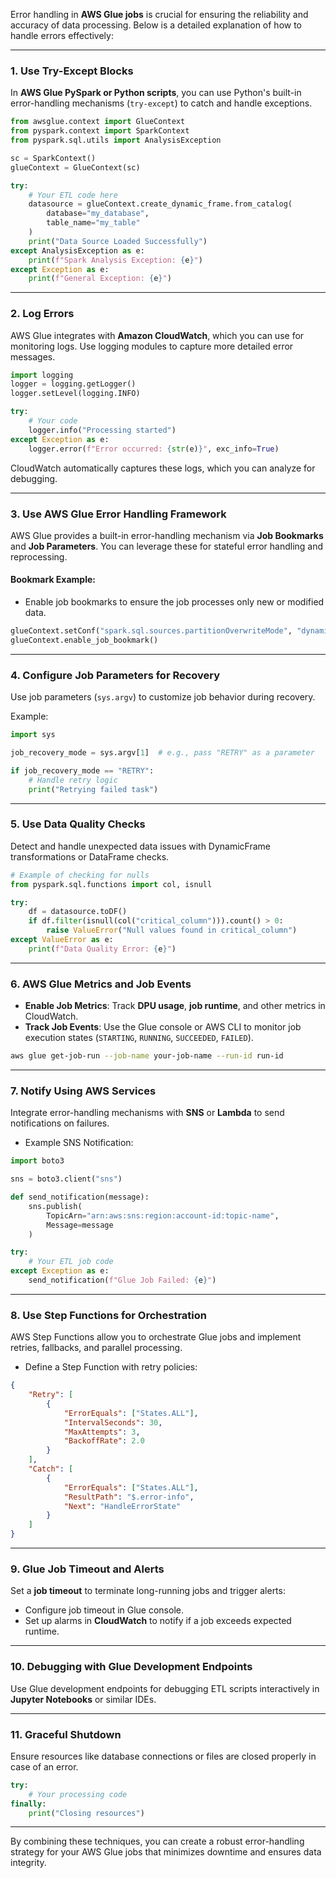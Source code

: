 Error handling in **AWS Glue jobs** is crucial for ensuring the reliability and accuracy of data processing. Below is a detailed explanation of how to handle errors effectively:

---

### **1. Use Try-Except Blocks**

In **AWS Glue PySpark or Python scripts**, you can use Python's built-in error-handling mechanisms (`try-except`) to catch and handle exceptions.

```python
from awsglue.context import GlueContext
from pyspark.context import SparkContext
from pyspark.sql.utils import AnalysisException

sc = SparkContext()
glueContext = GlueContext(sc)

try:
    # Your ETL code here
    datasource = glueContext.create_dynamic_frame.from_catalog(
        database="my_database",
        table_name="my_table"
    )
    print("Data Source Loaded Successfully")
except AnalysisException as e:
    print(f"Spark Analysis Exception: {e}")
except Exception as e:
    print(f"General Exception: {e}")
```

---

### **2. Log Errors**

AWS Glue integrates with **Amazon CloudWatch**, which you can use for monitoring logs. Use logging modules to capture more detailed error messages.

```python
import logging
logger = logging.getLogger()
logger.setLevel(logging.INFO)

try:
    # Your code
    logger.info("Processing started")
except Exception as e:
    logger.error(f"Error occurred: {str(e)}", exc_info=True)
```

CloudWatch automatically captures these logs, which you can analyze for debugging.

---

### **3. Use AWS Glue Error Handling Framework**

AWS Glue provides a built-in error-handling mechanism via **Job Bookmarks** and **Job Parameters**. You can leverage these for stateful error handling and reprocessing.

#### **Bookmark Example:**

-   Enable job bookmarks to ensure the job processes only new or modified data.

```python
glueContext.setConf("spark.sql.sources.partitionOverwriteMode", "dynamic")
glueContext.enable_job_bookmark()
```

---

### **4. Configure Job Parameters for Recovery**

Use job parameters (`sys.argv`) to customize job behavior during recovery.

Example:

```python
import sys

job_recovery_mode = sys.argv[1]  # e.g., pass "RETRY" as a parameter

if job_recovery_mode == "RETRY":
    # Handle retry logic
    print("Retrying failed task")
```

---

### **5. Use Data Quality Checks**

Detect and handle unexpected data issues with DynamicFrame transformations or DataFrame checks.

```python
# Example of checking for nulls
from pyspark.sql.functions import col, isnull

try:
    df = datasource.toDF()
    if df.filter(isnull(col("critical_column"))).count() > 0:
        raise ValueError("Null values found in critical_column")
except ValueError as e:
    print(f"Data Quality Error: {e}")
```

---

### **6. AWS Glue Metrics and Job Events**

-   **Enable Job Metrics**: Track **DPU usage**, **job runtime**, and other metrics in CloudWatch.
-   **Track Job Events**: Use the Glue console or AWS CLI to monitor job execution states (`STARTING`, `RUNNING`, `SUCCEEDED`, `FAILED`).

```bash
aws glue get-job-run --job-name your-job-name --run-id run-id
```

---

### **7. Notify Using AWS Services**

Integrate error-handling mechanisms with **SNS** or **Lambda** to send notifications on failures.

-   Example SNS Notification:

```python
import boto3

sns = boto3.client("sns")

def send_notification(message):
    sns.publish(
        TopicArn="arn:aws:sns:region:account-id:topic-name",
        Message=message
    )

try:
    # Your ETL job code
except Exception as e:
    send_notification(f"Glue Job Failed: {e}")
```

---

### **8. Use Step Functions for Orchestration**

AWS Step Functions allow you to orchestrate Glue jobs and implement retries, fallbacks, and parallel processing.

-   Define a Step Function with retry policies:

```json
{
    "Retry": [
        {
            "ErrorEquals": ["States.ALL"],
            "IntervalSeconds": 30,
            "MaxAttempts": 3,
            "BackoffRate": 2.0
        }
    ],
    "Catch": [
        {
            "ErrorEquals": ["States.ALL"],
            "ResultPath": "$.error-info",
            "Next": "HandleErrorState"
        }
    ]
}
```

---

### **9. Glue Job Timeout and Alerts**

Set a **job timeout** to terminate long-running jobs and trigger alerts:

-   Configure job timeout in Glue console.
-   Set up alarms in **CloudWatch** to notify if a job exceeds expected runtime.

---

### **10. Debugging with Glue Development Endpoints**

Use Glue development endpoints for debugging ETL scripts interactively in **Jupyter Notebooks** or similar IDEs.

---

### **11. Graceful Shutdown**

Ensure resources like database connections or files are closed properly in case of an error.

```python
try:
    # Your processing code
finally:
    print("Closing resources")
```

---

By combining these techniques, you can create a robust error-handling strategy for your AWS Glue jobs that minimizes downtime and ensures data integrity.
